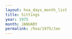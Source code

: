 ```yaml
---
layout: hoa_days_month_list
title: Sittings
year: 1975
month: JANUARY
permalink: /hoa/1975/Jan
---
```

